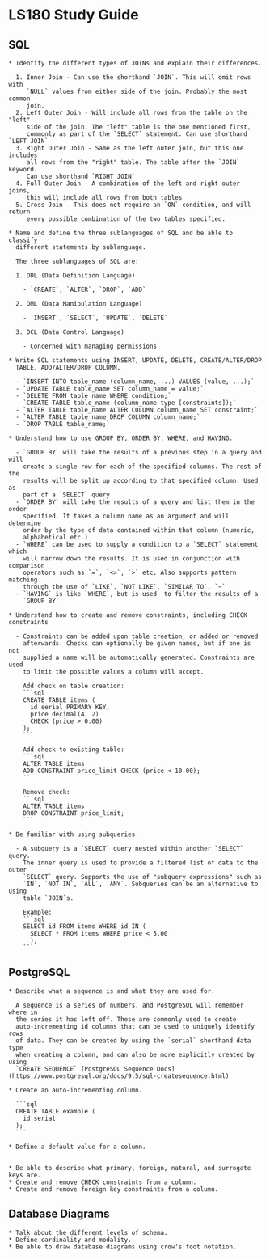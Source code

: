 # LS180 Study Guide

## SQL

    * Identify the different types of JOINs and explain their differences.
     
      1. Inner Join - Can use the shorthand `JOIN`. This will omit rows with
         `NULL` values from either side of the join. Probably the most common
         join.
      2. Left Outer Join - Will include all rows from the table on the "left"
         side of the join. The "left" table is the one mentioned first,
         commonly as part of the `SELECT` statement. Can use shorthand `LEFT JOIN`
      3. Right Outer Join - Same as the left outer join, but this one includes
         all rows from the "right" table. The table after the `JOIN` keyword.
         Can use shorthand `RIGHT JOIN`
      4. Full Outer Join - A combination of the left and right outer joins,
         this will include all rows from both tables
      5. Cross Join - This does not require an `ON` condition, and will return
         every possible combination of the two tables specified.
       
    * Name and define the three sublanguages of SQL and be able to classify
      different statements by sublanguage.

      The three sublanguages of SQL are:
      
      1. DDL (Data Definition Language)
        
        - `CREATE`, `ALTER`, `DROP`, `ADD`

      2. DML (Data Manipulation Language)

        - `INSERT`, `SELECT`, `UPDATE`, `DELETE`

      3. DCL (Data Control Language)

        - Concerned with managing permissions

    * Write SQL statements using INSERT, UPDATE, DELETE, CREATE/ALTER/DROP
      TABLE, ADD/ALTER/DROP COLUMN.

      - `INSERT INTO table_name (column_name, ...) VALUES (value, ...);`
      - `UPDATE TABLE table_name SET column_name = value;`
      - `DELETE FROM table_name WHERE condition;`
      - `CREATE TABLE table_name (column_name type [constraints]);`
      - `ALTER TABLE table_name ALTER COLUMN column_name SET constraint;`
      - `ALTER TABLE table_name DROP COLUMN column_name;`
      - `DROP TABLE table_name;`

    * Understand how to use GROUP BY, ORDER BY, WHERE, and HAVING.

      - `GROUP BY` will take the results of a previous step in a query and will
        create a single row for each of the specified columns. The rest of the
        results will be split up according to that specified column. Used as
        part of a `SELECT` query 
      - `ORDER BY` will take the results of a query and list them in the order
        specified. It takes a column name as an argument and will determine
        order by the type of data contained within that column (numeric,
        alphabetical etc.) 
      - `WHERE` can be used to supply a condition to a `SELECT` statement which
        will narrow down the results. It is used in conjunction with comparison
        operators such as `=`, `<>`, `>` etc. Also supports pattern matching
        through the use of `LIKE`, `NOT LIKE`, `SIMILAR TO`, `~`
      - `HAVING` is like `WHERE`, but is used  to filter the results of a
        `GROUP BY`
      
    * Understand how to create and remove constraints, including CHECK constraints
      
      - Constraints can be added upon table creation, or added or removed
        afterwards. Checks can optionally be given names, but if one is not
        supplied a name will be automatically generated. Constraints are used
        to limit the possible values a column will accept.
        
        Add check on table creation:
        ```sql 
        CREATE TABLE items (
          id serial PRIMARY KEY,
          price decimal(4, 2)
          CHECK (price > 0.00)
        );
        ```
        
        Add check to existing table:
        ```sql 
        ALTER TABLE items
        ADD CONSTRAINT price_limit CHECK (price < 10.00);
        ```
        
        Remove check:
        ```sql 
        ALTER TABLE items 
        DROP CONSTRAINT price_limit;
        ```
      
    * Be familiar with using subqueries
      
      - A subquery is a `SELECT` query nested within another `SELECT` query.
        The inner query is used to provide a filtered list of data to the outer
        `SELECT` query. Supports the use of "subquery expressions" such as
        `IN`, `NOT IN`, `ALL`, `ANY`. Subqueries can be an alternative to using
        table `JOIN`s.
        
        Example:
        ```sql 
        SELECT id FROM items WHERE id IN (
          SELECT * FROM items WHERE price < 5.00
          ); 
        ```

## PostgreSQL

    * Describe what a sequence is and what they are used for.
      
      A sequence is a series of numbers, and PostgreSQL will remember where in
      the series it has left off. These are commonly used to create
      auto-incrementing id columns that can be used to uniquely identify rows
      of data. They can be created by using the `serial` shorthand data type
      when creating a column, and can also be more explicitly created by using
      `CREATE SEQUENCE` [PostgreSQL Sequence Docs](https://www.postgresql.org/docs/9.5/sql-createsequence.html)

    * Create an auto-incrementing column.

      ```sql 
      CREATE TABLE example (
        id serial 
      );
      ```
      
    * Define a default value for a column.


    * Be able to describe what primary, foreign, natural, and surrogate keys are.
    * Create and remove CHECK constraints from a column.
    * Create and remove foreign key constraints from a column.

## Database Diagrams

    * Talk about the different levels of schema.
    * Define cardinality and modality.
    * Be able to draw database diagrams using crow's foot notation. 
